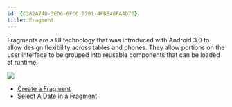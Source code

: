 ```yaml
---
id: {C382A74D-3ED6-6FCC-02B1-4FD848FA4D76}  
title: Fragment  
---
```


Fragments are a UI technology that was introduced with Android 3.0 to allow
design flexibility across tables and phones. They allow portions on the user
interface to be grouped into reusable components that can be loaded at
runtime.

 [ ![](Images/CreateAFragment.png)](Images/CreateAFragment.png)

-   <span class="noChildren"><a href="/recipes/android/other_ux/fragment/create_a_fragment">Create a
    Fragment</a></span> 
-   <span class="noChildren"><a href="/recipes/android/other_ux/fragment/select_a_date_in_a_fragment">Select A
    Date in a Fragment</a></span>